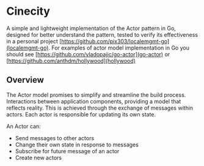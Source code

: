 # Cinecity

A simple and lightweight implementation of the Actor pattern in Go, designed for better understand the pattern, tested to verify its effectiveness in a personal project [https://github.com/pix303/localemgmt-go](localemgmt-go).
For examples of actor model implementation in Go you should see [https://github.com/vladopajic/go-actor](go-actor) or [https://github.com/anthdm/hollywood](hollywood)

## Overview

The Actor model promises to simplify and streamline the build process. Interactions between application components, providing a model that reflects reality. This is achieved through the exchange of messages within actors. Each actor is responsible for updating its own state.

An Actor can:
- Send messages to other actors
- Change their own state in response to messages
- Subscribe for future message of an actor
- Create new actors


